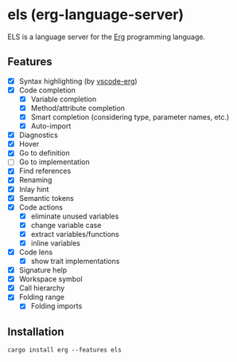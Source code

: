# els (erg-language-server)

ELS is a language server for the [Erg](https://github.com/erg-lang/erg) programming language.

## Features

- [x] Syntax highlighting (by [vscode-erg](https://github.com/erg-lang/vscode-erg))
- [x] Code completion
  - [x] Variable completion
  - [x] Method/attribute completion
  - [x] Smart completion (considering type, parameter names, etc.)
  - [x] Auto-import
- [x] Diagnostics
- [x] Hover
- [x] Go to definition
- [ ] Go to implementation
- [x] Find references
- [x] Renaming
- [x] Inlay hint
- [x] Semantic tokens
- [x] Code actions
  - [x] eliminate unused variables
  - [x] change variable case
  - [x] extract variables/functions
  - [x] inline variables
- [x] Code lens
  - [x] show trait implementations
- [x] Signature help
- [x] Workspace symbol
- [x] Call hierarchy
- [x] Folding range
  - [x] Folding imports

## Installation

```console
cargo install erg --features els
```

